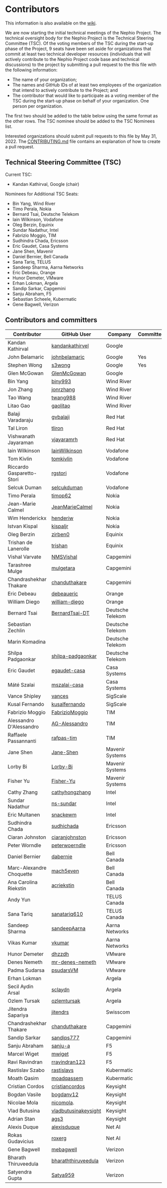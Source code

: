 
# Contributors

This information is also available on the
[wiki](https://wiki.nephio.org/pages/viewpage.action?pageId=360619).

We are now starting the initial technical meetings of the Nephio Project.  The
technical oversight body for the Nephio Project is the Technical Steering
Committee (TSC). Of the voting members of the TSC during the start-up phase of
the Project, 9 seats have been set aside for organizations that commit at least
two technical developer resources (individuals that will actively contribute
to the Nephio Project code base and technical discussions) to the project by
submitting a pull request to the this file with the following information:

* The name of your organization;
* The names and GitHub IDs of at least two employees of the organization
  that intend to actively contribute to the Project; and
* The contributor that would like to participate as a voting member of the
  TSC during the start-up phase on behalf of your organization.
  One person per organization.

The first two should be added to the table below using the same format as the
other rows. The TSC nominee should be added to the TSC Nominees list.

Interested organizations should submit pull requests to this file by May 31,
2022. The [CONTRIBUTING.md](CONTRIBUTING.md) file contains an explanation of
how to create a pull request.

## Technical Steering Committee (TSC)

Current TSC:
  - Kandan Kathirval, Google (chair)

Nominees for Additional TSC Seats:
  - Bin Yang, Wind River
  - Timo Perala, Nokia
  - Bernard Tsai, Deutsche Telekom
  - Iain Wilkinson, Vodafone
  - Oleg Berzin, Equinix
  - Sundar Nadathur, Intel
  - Fabrizio Moggio, TIM
  - Sudhindra Chada, Ericsson
  - Eric Gaudet, Casa Systems
  - Jane Shen, Mavenir
  - Daniel Bernier, Bell Canada
  - Sana Tariq, TELUS
  - Sandeep Sharma, Aarna Networks
  - Eric Debeau, Orange
  - Hunor Demeter, VMware
  - Erhan Lokman, Argela
  - Sandip Sarkar, Capgemini
  - Sanju Abraham, F5
  - Sebastian Scheele, Kubermatic
  - Gene Bagwell, Verizon

## Contributors and committers

| Contributor               | GitHub User                                           | Company          | Committer |
| ------------------------- | -------------------------------------------------     | ---------------- | --------- |
| Kandan Kathirval          | [kandankathirvel](https://github.com/kandankathirvel) | Google           |           |
| John Belamaric            | [johnbelamaric](https://github.com/johnbelamaric)     | Google           | Yes       |
| Stephen Wong              | [s3wong](https://github.com/s3wong)                   | Google           | Yes       |
| Glen McGowan              | [GlenMcGowan](https://github.com/GlenMcGowan)         | Google           |           |
| Bin Yang                  | [biny993](https://github.com/biny993)                 | Wind River       |           |
| Jon Zhang                 | [jonrzhang](https://github.com/jonrzhang)             | Wind River       |           |
| Tao Wang                  | [twang988](https://github.com/twang988)               | Wind River       |           |
| Litao Gao                 | [gaolitao](https://github.com/gaolitao)               | Wind River       |           |
| Balaji Varadaraju         | [gvbalaji](https://github.com/gvbalaji)               | Red Hat          |           |
| Tal Liron                 | [tliron](https://github.com/tliron)                   | Red Hat          |           |
| Vishwanath Jayaraman      | [vjayaramrh](https://github.com/vjayaramrh)           | Red Hat          |           |
| Iain Wilkinson            | [IainWilkinson](https://github.com/IainWilkinson)     | Vodafone         |           |
| Tom Kivlin                | [tomkivlin](https://github.com/tomkivlin)             | Vodafone         |           |
| Riccardo Gasparetto-Stori | [rgstori](https://github.com/rgstori)                 | Vodafone         |           |
| Selcuk Duman              | [selcukduman](https://github.com/selcukduman)         | Vodafone         |           |
| Timo Perala               | [timop62](https://github.com/timop62)                 | Nokia            |           |
| Jean-Marie Calmel         | [JeanMarieCalmel](https://github.com/JeanMarieCalmel) | Nokia            |           |
| Wim Henderickx            | [henderiw](https://github.com/henderiw)               | Nokia            |           |
| Istvan Kispal             | [kispaljr](https://github.com/kispaljr)               | Nokia            |           |
| Oleg Berzin               | [zirben0](https://github.com/zirben0)                 | Equinix          |           |
| Trishan de Lanerolle      | [trishan](https://github.com/trishan)                 | Equinix          |           |
| Vishal Varvate            | [NMSVishal](https://github.com/NMSVishal)             | Capgemini        |           |
| Tarashree Mulge           | [mulgetara](https://github.com/mulgetara)             | Capgemini        |           |
| Chandrashekhar Thakare    | [chanduthakare](https://github.com/chanduthakare)     | Capgemini        |           |
| Eric Debeau               | [debeaueric](https://github.com/debeaueric)           | Orange           |           |
| William Diego             | [william-diego](https://github.com/william-diego)     | Orange           |           |
| Bernard Tsai              | [BernardTsai-DT](https://github.com/BernardTsai-DT)   | Deutsche Telekom |           |
| Sebastian Zechlin         |                                                       | Deutsche Telekom |           |
| Marin Komadina            |                                                       | Deutsche Telekom |           |
| Shilpa Padgaonkar         | [shilpa-padgaonkar](https://github.com/shilpa-padgaonkar)| Deutsche Telekom |        |
| Eric Gaudet               | [egaudet-casa](https://github.com/egaudet-casa)       | Casa Systems     |           |
| Máté Szalai               | [mszalai-casa](https://github.com/mszalai-casa)       | Casa Systems     |           |
| Vance Shipley             | [vances](https://github.com/vances)                   | SigScale         |           |
| Kusal Fernando            | [kusalfernando](https://github.com/kusalfernando)     | SigScale         |           |
| Fabrizio Moggio           | [FabrizioMoggio](https://github.com/FabrizioMoggio)   | TIM              |           |
| Alessandro D'Alessandro   | [AG-Alessandro](https://github.com/AG-Alessandro)     | TIM              |           |
| Raffaele Passannanti      | [rafpas-tim](https://github.com/rafpas-tim)           | TIM              |           |
| Jane Shen                 | [Jane-Shen](https://github.com/janeslogic)            | Mavenir Systems  |           |
| Lorby Bi                  | [Lorby-Bi](https://github.com/Lorby04)                | Mavenir Systems  |           |
| Fisher Yu                 | [Fisher-Yu](https://github.com/yuff100/)              | Mavenir Systems  |           |
| Cathy Zhang               | [cathyhongzhang](https://github.com/cathyhongzhang)   | Intel            |           |
| Sundar Nadathur           | [ns-sundar](https://github.com/ns-sundar)             | Intel            |           |
| Eric Multanen             | [snackewm](https://github.com/snackewm)               | Intel            |           |
| Sudhindra Chada           | [sudhichada](https://github.com/sudhichada)           | Ericsson         |           |
| Ciaran Johnston           | [ciaranjohnston](https://github.com/ciaranjohnston)   | Ericsson         |           |
| Peter Worndle             | [peterwoerndle](https://github.com/peterwoerndle)     | Ericsson         |           |
| Daniel Bernier            | [dabernie](https://github.com/dabernie)               | Bell Canada      |           |
| Marc-Alexandre Choquette  | [mach5even](https://github.com/mach5even)             | Bell Canada      |           |
| Ana Carolina Riekstin     | [acriekstin](https://github.com/acriekstin)           | Bell Canada      |           |
| Andy Yun                  |                                                       | TELUS Canada     |           |
| Sana Tariq                | [sanatariq610](https://github.com/sanatariq610)       | TELUS Canada     |           |
| Sandeep Sharma            | [sandeepAarna](https://github.com/sandeepAarna)       | Aarna Networks   |           |
| Vikas Kumar               | [vkumar](https://github.com/iamvikaskumar)            | Aarna Networks   |           |
| Hunor Demeter             | [dhzzdh](https://github.com/dhzzdh)                   | VMware           |           |
| Denes Nemeth              | [mr-denes-nemeth](https://github.com/mr-denes-nemeth) | VMware           |           |
| Padma Sudarsa             | [psudarsVM](https://github.com/psudarsVM)             | VMware           |           |
| Erhan Lokman              |                                                       | Argela           |           |
| Secil Aydin Arsal         | [sclaydn](https://github.com/sclaydn)                 | Argela           |           |
| Ozlem Tursak              | [ozlemtursak](https://github.com/ozlemtursak)         | Argela           |           |
| Jitendra Sapariya         | [jitendrs](https://github.com/jitendrs)               | Swisscom         |           |
| Chandrashekhar Thakare    | [chanduthakare](https://github.com/chanduthakare)     | Capgemini        |           |
| Sandip Sarkar             | [sandips777](https://github.com/sandips777)           | Capgemini        |           |
| Sanju Abraham             | [sanju-a](https://github.com/sanju-a)                 | F5               |           |
| Marcel Wiget              | [mwiget](https://github.com/mwiget)                   | F5               |           |
| Ravi Ravindran            | [rravindran123](https://github.com/rravindran123)     | F5               |           |
| Rastislav Szabo           | [rastislavs](https://github.com/rastislavs)           | Kubermatic       |           |
| Moath Qasim               | [moadqassem](https://github.com/moadqassem)           | Kubermatic       |           |
| Cristian Cordos           | [cristiancordos](https://github.com/cristiancordos)   | Keysight       |           |
| Bogdan Vasile             | [bogdanv12](https://github.com/bogdanv12)             | Keysight       |           |
| Nicolae Mola              | [nicomola](https://github.com/nicomola).              | Keysight       |           |
| Vlad Butusina             | [vladbutusinakeysight](https://github.com/vladbutusinakeysight)| Keysight       |           |
| Adrian Stan               | [ags3](https://github.com/ags3)                       | Keysight       |           |
| Alexis Duque              | [alexisduque](https://github.com/alexisduque)         | Net AI           |           |
| Rokas Gudavicius          | [roxerg](https://github.com/roxerg)                   | Net AI           |           |
| Gene Bagwell              | [mebagwell](https://github.com/mebagwell)             | Verizon          |           |
| Bharath Thiruveedula      | [bharaththiruveedula](https://github.com/bharaththiruveedula)             | Verizon          |           |
| Satyendra Gupta           | [Satya959](https://github.com/Satya959)               | Verizon          |           |
